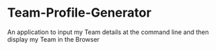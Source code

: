 # Team-Profile-Generator
An application to input my Team details at the command line and then display my Team in the Browser
